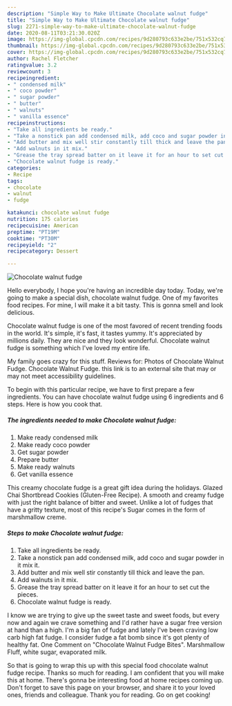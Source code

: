 ```yaml
---
description: "Simple Way to Make Ultimate Chocolate walnut fudge"
title: "Simple Way to Make Ultimate Chocolate walnut fudge"
slug: 2271-simple-way-to-make-ultimate-chocolate-walnut-fudge
date: 2020-08-11T03:21:30.020Z
image: https://img-global.cpcdn.com/recipes/9d280793c633e2be/751x532cq70/chocolate-walnut-fudge-recipe-main-photo.jpg
thumbnail: https://img-global.cpcdn.com/recipes/9d280793c633e2be/751x532cq70/chocolate-walnut-fudge-recipe-main-photo.jpg
cover: https://img-global.cpcdn.com/recipes/9d280793c633e2be/751x532cq70/chocolate-walnut-fudge-recipe-main-photo.jpg
author: Rachel Fletcher
ratingvalue: 3.2
reviewcount: 3
recipeingredient:
- " condensed milk"
- " coco powder"
- " sugar powder"
- " butter"
- " walnuts"
- " vanilla essence"
recipeinstructions:
- "Take all ingredients be ready."
- "Take a nonstick pan add condensed milk, add coco and sugar powder in it mix it."
- "Add butter and mix well stir constantly till thick and leave the pan."
- "Add walnuts in it mix."
- "Grease the tray spread batter on it leave it for an hour to set cut the pieces."
- "Chocolate walnut fudge is ready."
categories:
- Recipe
tags:
- chocolate
- walnut
- fudge

katakunci: chocolate walnut fudge 
nutrition: 175 calories
recipecuisine: American
preptime: "PT19M"
cooktime: "PT30M"
recipeyield: "2"
recipecategory: Dessert

---
```



![Chocolate walnut fudge](https://img-global.cpcdn.com/recipes/9d280793c633e2be/751x532cq70/chocolate-walnut-fudge-recipe-main-photo.jpg)

Hello everybody, I hope you're having an incredible day today. Today, we're going to make a special dish, chocolate walnut fudge. One of my favorites food recipes. For mine, I will make it a bit tasty. This is gonna smell and look delicious.

Chocolate walnut fudge is one of the most favored of recent trending foods in the world. It's simple, it's fast, it tastes yummy. It's appreciated by millions daily. They are nice and they look wonderful. Chocolate walnut fudge is something which I've loved my entire life.

My family goes crazy for this stuff. Reviews for: Photos of Chocolate Walnut Fudge. Chocolate Walnut Fudge. this link is to an external site that may or may not meet accessibility guidelines.


To begin with this particular recipe, we have to first prepare a few ingredients. You can have chocolate walnut fudge using 6 ingredients and 6 steps. Here is how you cook that.

<!--inarticleads1-->

##### The ingredients needed to make Chocolate walnut fudge:

1. Make ready  condensed milk
1. Make ready  coco powder
1. Get  sugar powder
1. Prepare  butter
1. Make ready  walnuts
1. Get  vanilla essence


This creamy chocolate fudge is a great gift idea during the holidays. Glazed Chai Shortbread Cookies (Gluten-Free Recipe). A smooth and creamy fudge with just the right balance of bitter and sweet. Unlike a lot of fudges that have a gritty texture, most of this recipe&#39;s Sugar comes in the form of marshmallow creme. 

<!--inarticleads2-->

##### Steps to make Chocolate walnut fudge:

1. Take all ingredients be ready.
1. Take a nonstick pan add condensed milk, add coco and sugar powder in it mix it.
1. Add butter and mix well stir constantly till thick and leave the pan.
1. Add walnuts in it mix.
1. Grease the tray spread batter on it leave it for an hour to set cut the pieces.
1. Chocolate walnut fudge is ready.


I know we are trying to give up the sweet taste and sweet foods, but every now and again we crave something and I&#39;d rather have a sugar free version at hand than a high. I&#39;m a big fan of fudge and lately I&#39;ve been craving low carb high fat fudge. I consider fudge a fat bomb since it&#39;s got plenty of healthy fat. One Comment on &#34;Chocolate Walnut Fudge Bites&#34;. Marshmallow Fluff, white sugar, evaporated milk. 

So that is going to wrap this up with this special food chocolate walnut fudge recipe. Thanks so much for reading. I am confident that you will make this at home. There's gonna be interesting food at home recipes coming up. Don't forget to save this page on your browser, and share it to your loved ones, friends and colleague. Thank you for reading. Go on get cooking!
